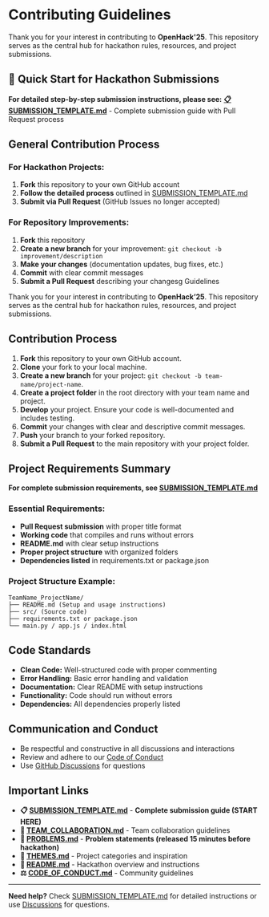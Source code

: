 # Contributing Guidelines

Thank you for your interest in contributing to **OpenHack'25**. This repository serves as the central hub for hackathon rules, resources, and project submissions.

## 🚀 Quick Start for Hackathon Submissions

**For detailed step-by-step submission instructions, please see:**
**[📋 SUBMISSION_TEMPLATE.md](./SUBMISSION_TEMPLATE.md)** - Complete submission guide with Pull Request process

## General Contribution Process

### For Hackathon Projects:
1. **Fork** this repository to your own GitHub account
2. **Follow the detailed process** outlined in [SUBMISSION_TEMPLATE.md](./SUBMISSION_TEMPLATE.md)
3. **Submit via Pull Request** (GitHub Issues no longer accepted)

### For Repository Improvements:
1. **Fork** this repository
2. **Create a new branch** for your improvement: `git checkout -b improvement/description`
3. **Make your changes** (documentation updates, bug fixes, etc.)
4. **Commit** with clear commit messages
5. **Submit a Pull Request** describing your changesg Guidelines

Thank you for your interest in contributing to **OpenHack’25**. This repository serves as the central hub for hackathon rules, resources, and project submissions.

## Contribution Process
1. **Fork** this repository to your own GitHub account.
2. **Clone** your fork to your local machine.
3. **Create a new branch** for your project: `git checkout -b team-name/project-name`.
4. **Create a project folder** in the root directory with your team name and project.
5. **Develop** your project. Ensure your code is well-documented and includes testing.
6. **Commit** your changes with clear and descriptive commit messages.
7. **Push** your branch to your forked repository.
8. **Submit a Pull Request** to the main repository with your project folder.

## Project Requirements Summary

**For complete submission requirements, see [SUBMISSION_TEMPLATE.md](./SUBMISSION_TEMPLATE.md)**

### Essential Requirements:
- **Pull Request submission** with proper title format
- **Working code** that compiles and runs without errors
- **README.md** with clear setup instructions
- **Proper project structure** with organized folders
- **Dependencies listed** in requirements.txt or package.json

### Project Structure Example:
```
TeamName_ProjectName/
├── README.md (Setup and usage instructions)
├── src/ (Source code)
├── requirements.txt or package.json
└── main.py / app.js / index.html
```

## Code Standards

- **Clean Code:** Well-structured code with proper commenting
- **Error Handling:** Basic error handling and validation
- **Documentation:** Clear README with setup instructions
- **Functionality:** Code should run without errors
- **Dependencies:** All dependencies properly listed

## Communication and Conduct

- Be respectful and constructive in all discussions and interactions
- Review and adhere to our [Code of Conduct](./CODE_OF_CONDUCT.md)
- Use [GitHub Discussions](https://github.com/OpenHack-25/Hackathon/discussions) for questions

## Important Links

- **📋 [SUBMISSION_TEMPLATE.md](./SUBMISSION_TEMPLATE.md)** - **Complete submission guide (START HERE)**
- **👥 [TEAM_COLLABORATION.md](./TEAM_COLLABORATION.md)** - Team collaboration guidelines
- **🎯 [PROBLEMS.md](./PROBLEMS.md)** - **Problem statements (released 15 minutes before hackathon)**
- **🌟 [THEMES.md](./THEMES.md)** - Project categories and inspiration  
- **📖 [README.md](./README.md)** - Hackathon overview and instructions
- **⚖️ [CODE_OF_CONDUCT.md](./CODE_OF_CONDUCT.md)** - Community guidelines

---

**Need help?** Check [SUBMISSION_TEMPLATE.md](./SUBMISSION_TEMPLATE.md) for detailed instructions or use [Discussions](https://github.com/OpenHack-25/Hackathon/discussions) for questions.
